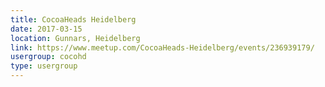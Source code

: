 ```yaml
---
title: CocoaHeads Heidelberg
date: 2017-03-15
location: Gunnars, Heidelberg
link: https://www.meetup.com/CocoaHeads-Heidelberg/events/236939179/
usergroup: cocohd
type: usergroup
---
```

